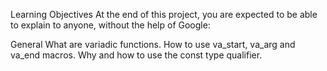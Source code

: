 Learning Objectives
At the end of this project, you are expected to be able to explain to anyone, without the help of Google:

General
What are variadic functions.
How to use va_start, va_arg and va_end macros.
Why and how to use the const type qualifier.
